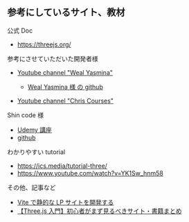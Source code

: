 ## 参考にしているサイト、教材

公式 Doc

- https://threejs.org/

参考にさせていただいた開発者様

- [Youtube channel "Weal Yasmina"](https://www.youtube.com/channel/UC1q2FdkcQ4qIxXzj3KQ1HYA)

  - [Weal Yasmina 様 の github](https://github.com/WaelYasmina)

- [Youtube channel "Chris Courses"](https://www.youtube.com/channel/UC9Yp2yz6-pwhQuPlIDV_mjA)

Shin code 様

- [Udemy 講座](https://www.udemy.com/course/threejs-shader-glsl/)
- [github](https://github.com/Shin-sibainu/)

わかりやすい tutorial

- https://ics.media/tutorial-three/
- https://www.youtube.com/watch?v=YK1Sw_hnm58

その他、記事など

- [Vite で静的な LP サイトを開発する](https://zenn.dev/junseinagao/scraps/a4e6b1413ff26e)
- [【Three.js 入門】初心者がまず見るべきサイト・書籍まとめ](https://and-ha.com/coding/three-js-start/)
